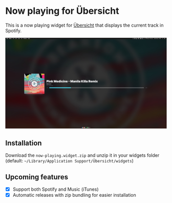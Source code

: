 # Now playing for Übersicht

This is a now playing widget for [Übersicht](http://tracesof.net/uebersicht/)
that displays the current track in Spotify.

![Screenshot of now playing widget](/docs/screenshot.jpg)

## Installation

Download the `now-playing.widget.zip` and unzip it in your widgets folder
(default: `~/Library/Application Support/Übersicht/widgets`)

## Upcoming features

- [x] Support both Spotify and Music (iTunes)
- [x] Automatic releases with zip bundling for easier installation

